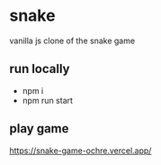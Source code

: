 # snake

vanilla js clone of the snake game

## run locally

- npm i
- npm run start

## play game

https://snake-game-ochre.vercel.app/
